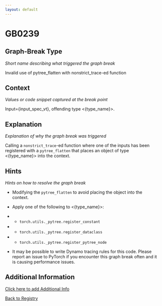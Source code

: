 ```yaml
---
layout: default
---
```

# GB0239

## Graph-Break Type
*Short name describing what triggered the graph break*

Invalid use of pytree_flatten with nonstrict_trace-ed function

## Context
*Values or code snippet captured at the break point*

Input={input_spec_vt}, offending type <{type_name}>.

## Explanation
*Explanation of why the graph break was triggered*

Calling a `nonstrict_trace`-ed function where one of the inputs has been registered with a `pytree_flatten` that places an object of type <{type_name}> into the context.

## Hints
*Hints on how to resolve the graph break*

- Modifying the `pytree_flatten` to avoid placing the object into the context.
- Apply one of the following to <{type_name}>:

- * `torch.utils._pytree.register_constant`

- * `torch.utils._pytree.register_dataclass`

- * `torch.utils._pytree.register_pytree_node`
- It may be possible to write Dynamo tracing rules for this code. Please report an issue to PyTorch if you encounter this graph break often and it is causing performance issues.


## Additional Information

<!-- ADDITIONAL INFORMATION START - Add custom information below this line -->

<!-- ADDITIONAL INFORMATION END -->


[Click here to add Additional Info](https://github.com/pytorch-labs/compile-graph-break-site/edit/main/docs/gb/gb0239.md)

[Back to Registry](../index.html)
